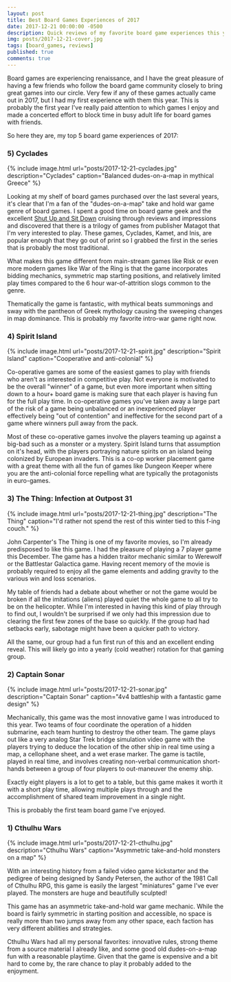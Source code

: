 ```yaml
---
layout: post
title: Best Board Games Experiences of 2017
date: 2017-12-21 00:00:00 -0500
description: Quick reviews of my favorite board game experiences this year
img: posts/2017-12-21-cover.jpg
tags: [board_games, reviews]
published: true
comments: true
---
```


Board games are experiencing renaissance, and I have the great pleasure of having a few friends who follow the board game community closely to bring great games into our circle.  Very few if any of these games actually came out in 2017, but I had my first experience with them this year.  This is probably the first year I've really paid attention to which games I enjoy and made a concerted effort to block time in busy adult life for board games with friends.  

So here they are, my top 5 board game experiences of 2017:

### 5) Cyclades
{% include image.html url="posts/2017-12-21-cyclades.jpg" description="Cyclades" caption="Balanced dudes-on-a-map in mythical Greece" %}

Looking at my shelf of board games purchased over the last several years, it's clear that I'm a fan of the "dudes-on-a-map" take and hold war game genre of board games.  I spent a good time on board game geek and the excellent [Shut Up and Sit Down](shutupandsitdown.com) cruising through reviews and impressions and discovered that there is a trilogy of games from publisher Matagot that I'm very interested to play.  These games, Cyclades, Kamet, and Inis, are popular enough that they go out of print so I grabbed the first in the series that is probably the most traditional.

What makes this game different from main-stream games like Risk or even more modern games like War of the Ring is that the game incorporates bidding mechanics, symmetric map starting positions, and relatively limited play times compared to the 6 hour war-of-attrition slogs common to the genre.

Thematically the game is fantastic, with mythical beats summonings and sway with the pantheon of Greek mythology causing the sweeping changes in map dominance.  This is probably my favorite intro-war game right now.

### 4) Spirit Island
{% include image.html url="posts/2017-12-21-spirit.jpg" description="Spirit Island" caption="Cooperative and anti-colonial" %}

Co-operative games are some of the easiest games to play with friends who aren't as interested in competitive play.  Not everyone is motivated to be the overall "winner" of a game, but even more important when sitting down to a hour+ board game is making sure that each player is having fun for the full play time.  In co-operative games you've taken away a large part of the risk of a game being unbalanced or an inexperienced player effectively being "out of contention" and ineffective for the second part of a game where winners pull away from the pack.

Most of these co-operative games involve the players teaming up against a big-bad such as a monster or a mystery.  Spirit Island turns that assumption on it's head, with the players portraying nature spirits on an island being colonized by European invaders.  This is a co-op worker placement game with a great theme with all the fun of games like Dungeon Keeper where you are the anti-colonial force repelling what are typically the protagonists in euro-games.  

### 3) The Thing: Infection at Outpost 31
{% include image.html url="posts/2017-12-21-thing.jpg" description="The Thing" caption="I'd rather not spend the rest of this winter tied to this f-ing couch." %}

John Carpenter's The Thing is one of my favorite movies, so I'm already predisposed to like this game. I had the pleasure of playing a 7 player game this December. The game has a hidden traitor mechanic similar to Werewolf or the Battlestar Galactica game.  Having recent memory of the movie is probably required to enjoy all the game elements and adding gravity to the various win and loss scenarios.  

My table of friends had a debate about whether or not the game would be broken if all the imitations (aliens) played quiet the whole game to all try to be on the helicopter.  While I'm interested in having this kind of play through to find out, I wouldn't be surprised if we only had this impression due to clearing the first few zones of the base so quickly.  If the group had had setbacks early, sabotage might have been a quicker path to victory.  

All the same, our group had a fun first run of this and an excellent ending reveal.  This will likely go into a yearly (cold weather) rotation for that gaming group.

### 2) Captain Sonar
{% include image.html url="posts/2017-12-21-sonar.jpg" description="Captain Sonar" caption="4v4 battleship with a fantastic game design" %}

Mechanically, this game was the most innovative game I was introduced to this year.  Two teams of four coordinate the operation of a hidden submarine, each team hunting to destroy the other team.  The game plays out like a very analog Star Trek bridge simulation video game with the players trying to deduce the location of the other ship in real time using a map, a cellophane sheet, and a wet erase marker.  The game is tactile, played in real time, and involves creating non-verbal communication short-hands between a group of four players to out-maneuver the enemy ship.

Exactly eight players is a lot to get to a table, but this game makes it worth it with a short play time, allowing multiple plays through and the accomplishment of shared team improvement in a single night.

This is probably the first team board game I've enjoyed.  

### 1) Cthulhu Wars
{% include image.html url="posts/2017-12-21-cthulhu.jpg" description="Cthulhu Wars" caption="Asymmetric take-and-hold monsters on a map" %}

With an interesting history from a failed video game kickstarter and the pedigree of being designed by Sandy Petersen, the author of the 1981 Call of Cthulhu RPG, this game is easily the largest "miniatures" game I've ever played.  The monsters are huge and beautifully sculpted!

This game has an asymmetric take-and-hold war game mechanic.  While the board is fairly symmetric in starting position and accessible, no space is really more than two jumps away from any other space, each faction has very different abilities and strategies.  

Cthulhu Wars had all my personal favorites: innovative rules, strong theme from a source material I already like, and some good old dudes-on-a-map fun with a reasonable playtime.  Given that the game is expensive and a bit hard to come by, the rare chance to play it probably added to the enjoyment.




